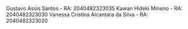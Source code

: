 Gustavo Assis Santos - RA: 2040482323035
Kawan Hideki Mineno - RA: 2040482323030
Vanessa Cristina Alcantara da Silva - RA: 2040482323020